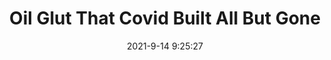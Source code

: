 ---
"title": "Oil Glut That Covid Built All But Gone"
"date": "2021-9-14 9:25:27"
"feed_name": "RIGZONE"
"feed_website": "http://www.rigzone.com/"
"feed_rss": "http://www.rigzone.com/news/rss/rigzone_latest.aspx"
"link": "https://www.rigzone.com/news/wire/oil_glut_that_covid_built_all_but_gone-14-sep-2021-166426-article/?rss=true"
"file": "_posts/5201253f8b03bb693063f36e60acc690fb838600.md"
"accident": "0"
"drilling": "0"
---